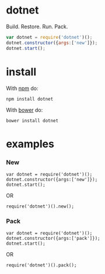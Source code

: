 # dotnet

Build. Restore. Run. Pack. 




``` js
var dotnet = require('dotnet')();
dotnet.constructor({args:['new']});
dotnet.start();
```



# install

With [npm](https://www.npmjs.com/) do:

```
npm install dotnet
```

With [bower](https://bower.io) do:

```
bower install dotnet
```



# examples

### New
```
var dotnet = require('dotnet')();
dotnet.constructor({args:['new']});
dotnet.start();
```

OR

```
require('dotnet')().new();
```



### Pack
```
var dotnet = require('dotnet')();
dotnet.constructor({args:['pack']});
dotnet.start();
```

OR

```
require('dotnet')().pack();
```